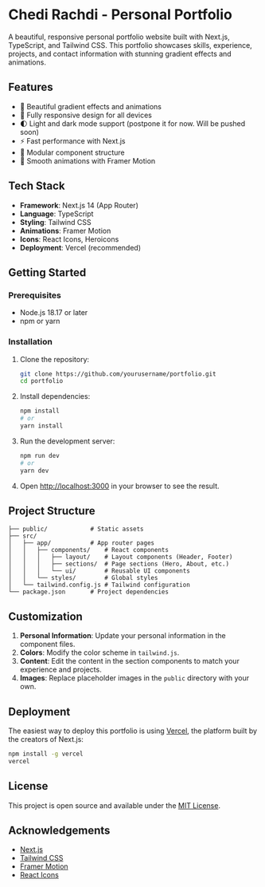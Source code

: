 # Chedi Rachdi - Personal Portfolio

A beautiful, responsive personal portfolio website built with Next.js, TypeScript, and Tailwind CSS. This portfolio showcases skills, experience, projects, and contact information with stunning gradient effects and animations.

## Features

- 🎨 Beautiful gradient effects and animations
- 📱 Fully responsive design for all devices
- 🌓 Light and dark mode support (postpone it for now. Will be pushed soon)
- ⚡ Fast performance with Next.js
- 🧩 Modular component structure
- 🔄 Smooth animations with Framer Motion

## Tech Stack

- **Framework**: Next.js 14 (App Router)
- **Language**: TypeScript
- **Styling**: Tailwind CSS
- **Animations**: Framer Motion
- **Icons**: React Icons, Heroicons
- **Deployment**: Vercel (recommended)

## Getting Started

### Prerequisites

- Node.js 18.17 or later
- npm or yarn

### Installation

1. Clone the repository:
   ```bash
   git clone https://github.com/yourusername/portfolio.git
   cd portfolio
   ```

2. Install dependencies:
   ```bash
   npm install
   # or
   yarn install
   ```

3. Run the development server:
   ```bash
   npm run dev
   # or
   yarn dev
   ```

4. Open [http://localhost:3000](http://localhost:3000) in your browser to see the result.

## Project Structure

```
├── public/            # Static assets
├── src/
│   ├── app/           # App router pages
│   │   ├── components/    # React components
│   │   │   ├── layout/    # Layout components (Header, Footer)
│   │   │   ├── sections/  # Page sections (Hero, About, etc.)
│   │   │   └── ui/        # Reusable UI components
│   │   └── styles/        # Global styles
│   └── tailwind.config.js # Tailwind configuration
└── package.json       # Project dependencies
```

## Customization

1. **Personal Information**: Update your personal information in the component files.
2. **Colors**: Modify the color scheme in `tailwind.js`.
3. **Content**: Edit the content in the section components to match your experience and projects.
4. **Images**: Replace placeholder images in the `public` directory with your own.

## Deployment

The easiest way to deploy this portfolio is using [Vercel](https://vercel.com/), the platform built by the creators of Next.js:

```bash
npm install -g vercel
vercel
```

## License

This project is open source and available under the [MIT License](LICENSE).

## Acknowledgements

- [Next.js](https://nextjs.org/)
- [Tailwind CSS](https://tailwindcss.com/)
- [Framer Motion](https://www.framer.com/motion/)
- [React Icons](https://react-icons.github.io/react-icons/)
